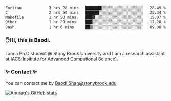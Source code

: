 <!--START_SECTION:waka-->

```txt
Fortran            3 hrs 28 mins   ███████░░░░░░░░░░░░░░░░░░   28.49 %
C                  2 hrs 50 mins   ██████░░░░░░░░░░░░░░░░░░░   23.34 %
Makefile           1 hr 50 mins    ███▓░░░░░░░░░░░░░░░░░░░░░   15.07 %
Other              1 hr 29 mins    ███░░░░░░░░░░░░░░░░░░░░░░   12.28 %
Bash               1 hr 6 mins     ██▒░░░░░░░░░░░░░░░░░░░░░░   09.08 %
```

<!--END_SECTION:waka-->

### ✋Hi, this is Baodi. 

I am a Ph.D student @ Stony Brook University and I am a research assistant at [IACS(Insitiute for Advanced Computional Science)](https://iacs.stonybrook.edu/).

### ✨ Contact ✨

You can contact me by [Baodi.Shan@stonybrook.edu](mailto:Baodi.Shan@stonybrook.edu)

[![Anurag's GitHub stats](https://github-readme-stats.vercel.app/api?username=lwshanbd&theme=jolly&show_icons=true&count_private=true&include_all_commits=true)](https://github.com/anuraghazra/github-readme-stats)



<!--
**lwshanbd/lwshanbd** is a ✨ _special_ ✨ repository because its `README.md` (this file) appears on your GitHub profile.

Here are some ideas to get you started:

- 🔭 I’m currently working on ...
- 🌱 I’m currently learning ...
- 👯 I’m looking to collaborate on ...
- 🤔 I’m looking for help with ...
- 💬 Ask me about ...
- 📫 How to reach me: ...
- 😄 Pronouns: ...
- ⚡ Fun fact: ...
-->
